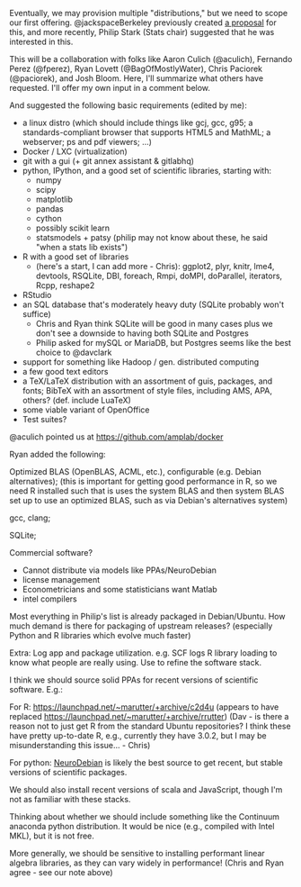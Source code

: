 Eventually, we may provision multiple "distributions," but we need to scope our
first offering. @jackspaceBerkeley previously created 
[a proposal](https://docs.google.com/a/berkeley.edu/document/d/1l8zvoJMKhfr4of7F8fwcDsIBoizCLr9lofKpE4EXbJw/edit)
for this, and more recently, Philip Stark (Stats chair) suggested that he was
interested in this. 

This will be a collaboration with folks like Aaron Culich (@aculich), Fernando
Perez (@fperez), Ryan Lovett (@BagOfMostlyWater), Chris Paciorek (@paciorek),
and Josh Bloom. Here, I'll summarize what others have requested. I'll offer my
own input in a comment below.

And suggested the following basic requirements (edited by me):

- a linux distro (which should include things like gcj, gcc, g95; a
  standards-compliant browser that supports HTML5 and MathML; a webserver; ps
and pdf viewers; ...)
- Docker / LXC (virtualization)
- git with a gui (+ git annex assistant & gitlabhq)
- python, IPython, and a good set of scientific libraries, starting with:
  - numpy
  - scipy
  - matplotlib
  - pandas
  - cython
  - possibly scikit learn
  - statsmodels + patsy (philip may not know about these, he said "when a stats
    lib exists")
- R with a good set of libraries
  - (here's a start, I can add more - Chris): ggplot2, plyr, knitr, lme4, devtools, RSQLite, DBI, foreach,
    Rmpi, doMPI, doParallel, iterators, Rcpp, reshape2
- RStudio
- an SQL database that's moderately heavy duty (SQLite probably won't suffice)
  - Chris and Ryan think SQLite will be good in many cases plus we don't see a downside to having both SQLite and Postgres
  - Philip asked for mySQL or MariaDB, but Postgres seems like the best choice
    to @davclark
- support for something like Hadoop / gen. distributed computing
- a few good text editors
- a TeX/LaTeX distribution with an assortment of guis, packages, and fonts;
  BibTeX with an assortment of style files, including AMS, APA, others? (def.
include LuaTeX)
- some viable variant of OpenOffice
- Test suites?

@aculich pointed us at https://github.com/amplab/docker

Ryan added the following:

Optimized BLAS (OpenBLAS, ACML, etc.), configurable (e.g. Debian alternatives);
(this is important for getting good performance in R, so we need R installed such 
that is uses the system BLAS and then system BLAS set up to use an optimized BLAS,
such as via Debian's alternatives system)

gcc, clang;

SQLite;

Commercial software?
 - Cannot distribute via models like PPAs/NeuroDebian
 - license management
 - Econometricians and some statisticians want Matlab
 - intel compilers

Most everything in Philip's list is already packaged in Debian/Ubuntu. How much
demand is there for packaging of upstream releases? (especially Python and R
libraries which evolve much faster)

Extra: Log app and package utilization. e.g. SCF logs R library loading to know
what people are really using. Use to refine the software stack.

I think we should source solid PPAs for recent versions of scientific software.
E.g.:

For R: https://launchpad.net/~marutter/+archive/c2d4u (appears to have replaced 
https://launchpad.net/~marutter/+archive/rrutter)
(Dav - is there a reason not to just get R from the standard Ubuntu repositories?
I think these have pretty up-to-date R, e.g., currently they have 3.0.2, but 
I may be misunderstanding this issue... - Chris)

For python: [NeuroDebian](http://neuro.debian.net/) is likely the best source to
get recent, but stable versions of scientific packages.

We should also install recent versions of scala and JavaScript, though I'm not
as familiar with these stacks.

Thinking about whether we should include something like the Continuum anaconda
python distribution. It would be nice (e.g., compiled with Intel MKL), but it is
not free.

More generally, we should be sensitive to installing performant linear algebra
libraries, as they can vary widely in performance!
(Chris and Ryan agree - see our note above)
